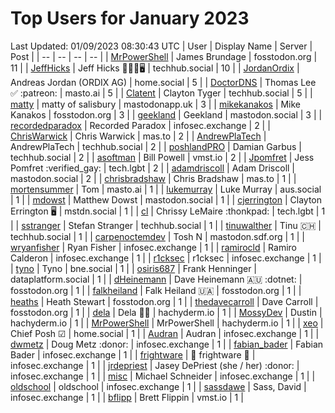 # Top Users for January 2023
Last Updated: 01/09/2023 08:30:43 UTC
| User | Display Name | Server | Post |
| -- | -- | -- | -- |
| [MrPowerShell](https://fosstodon.org/@MrPowerShell) | James Brundage | fosstodon.org | 11 |
| [JeffHicks](https://techhub.social/@JeffHicks) | Jeff Hicks 🐶🎼🍷🖥️ | techhub.social | 10 |
| [JordanOrdix](https://home.social/@JordanOrdix) | Andreas Jordan (ORDIX AG) | home.social | 5 |
| [DoctorDNS](https://masto.ai/@DoctorDNS) | Thomas Lee ✅ :patreon: | masto.ai | 5 |
| [Clatent](https://techhub.social/@Clatent) | Clayton Tyger | techhub.social | 5 |
| [matty](https://mastodonapp.uk/@matty) | matty of salisbury | mastodonapp.uk | 3 |
| [mikekanakos](https://fosstodon.org/@mikekanakos) | Mike Kanakos | fosstodon.org | 3 |
| [geekland](https://mastodon.social/@geekland) | Geekland | mastodon.social | 3 |
| [recordedparadox](https://infosec.exchange/@recordedparadox) | Recorded Paradox | infosec.exchange | 2 |
| [ChrisWarwick](https://mas.to/@ChrisWarwick) | Chris Warwick | mas.to | 2 |
| [AndrewPlaTech](https://techhub.social/@AndrewPlaTech) | AndrewPlaTech | techhub.social | 2 |
| [poshlandPRO](https://techhub.social/@poshlandPRO) | Damian Garbus | techhub.social | 2 |
| [asoftman](https://vmst.io/@asoftman) | Bill Powell | vmst.io | 2 |
| [Jpomfret](https://tech.lgbt/@Jpomfret) | Jess Pomfret :verified_gay: | tech.lgbt | 2 |
| [adamdriscoll](https://mastodon.social/@adamdriscoll) | Adam Driscoll | mastodon.social | 2 |
| [chrisbradshaw](https://mas.to/@chrisbradshaw) | Chris Bradshaw | mas.to | 1 |
| [mortensummer](https://masto.ai/@mortensummer) | Tom | masto.ai | 1 |
| [lukemurray](https://aus.social/@lukemurray) | Luke Murray | aus.social | 1 |
| [mdowst](https://mastodon.social/@mdowst) | Matthew Dowst | mastodon.social | 1 |
| [cjerrington](https://mstdn.social/@cjerrington) | Clayton Errington 🖥️ | mstdn.social | 1 |
| [cl](https://tech.lgbt/@cl) | Chrissy LeMaire :thonkpad: | tech.lgbt | 1 |
| [sstranger](https://techhub.social/@sstranger) | Stefan Stranger | techhub.social | 1 |
| [tinuwalther](https://techhub.social/@tinuwalther) | Tinu 🇨🇭 | techhub.social | 1 |
| [carpenoctemdev](https://mastodon.sdf.org/@carpenoctemdev) | Tosh N | mastodon.sdf.org | 1 |
| [wryanfisher](https://infosec.exchange/@wryanfisher) | Ryan Fisher | infosec.exchange | 1 |
| [ramirocld](https://infosec.exchange/@ramirocld) | Ramiro Calderon | infosec.exchange | 1 |
| [r1cksec](https://infosec.exchange/@r1cksec) | r1cksec | infosec.exchange | 1 |
| [tyno](https://bne.social/@tyno) | Tyno | bne.social | 1 |
| [osiris687](https://dataplatform.social/@osiris687) | Frank Henninger | dataplatform.social | 1 |
| [dHeinemann](https://fosstodon.org/@dHeinemann) | Dave Heinemann 🇦🇺 :dotnet: | fosstodon.org | 1 |
| [falkheiland](https://fosstodon.org/@falkheiland) | Falk Heiland 🇺🇦 | fosstodon.org | 1 |
| [heaths](https://fosstodon.org/@heaths) | Heath Stewart | fosstodon.org | 1 |
| [thedavecarroll](https://fosstodon.org/@thedavecarroll) | Dave Carroll | fosstodon.org | 1 |
| [dela](https://hachyderm.io/@dela) | Dela 🏳️‍🌈 | hachyderm.io | 1 |
| [MossyDev](https://hachyderm.io/@MossyDev) | Dustin | hachyderm.io | 1 |
| [MrPowerShell](https://hachyderm.io/@MrPowerShell) | MrPowerShell | hachyderm.io | 1 |
| [xeo](https://home.social/@xeo) | Chief Posh ☑ | home.social | 1 |
| [Audran](https://infosec.exchange/@Audran) | Audran | infosec.exchange | 1 |
| [dwmetz](https://infosec.exchange/@dwmetz) | Doug Metz :donor: | infosec.exchange | 1 |
| [fabian_bader](https://infosec.exchange/@fabian_bader) | Fabian Bader | infosec.exchange | 1 |
| [frightware](https://infosec.exchange/@frightware) | 👻 frightware 👻 | infosec.exchange | 1 |
| [jrdepriest](https://infosec.exchange/@jrdepriest) | Jasey DePriest (she / her) :donor: | infosec.exchange | 1 |
| [misc](https://infosec.exchange/@misc) | Michael Schneider | infosec.exchange | 1 |
| [oldschool](https://infosec.exchange/@oldschool) | oldschool | infosec.exchange | 1 |
| [sassdawe](https://infosec.exchange/@sassdawe) | Sass, David | infosec.exchange | 1 |
| [bflipp](https://vmst.io/@bflipp) | Brett Flippin | vmst.io | 1 |
